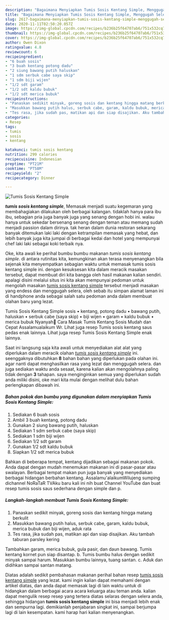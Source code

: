 ```yaml
---
description: "Bagaimana Menyiapkan Tumis Sosis Kentang Simple, Menggugah Selera"
title: "Bagaimana Menyiapkan Tumis Sosis Kentang Simple, Menggugah Selera"
slug: 2617-bagaimana-menyiapkan-tumis-sosis-kentang-simple-menggugah-selera
date: 2020-11-11T02:50:20.057Z
image: https://img-global.cpcdn.com/recipes/b236b25f64707ab6/751x532cq70/tumis-sosis-kentang-simple-foto-resep-utama.jpg
thumbnail: https://img-global.cpcdn.com/recipes/b236b25f64707ab6/751x532cq70/tumis-sosis-kentang-simple-foto-resep-utama.jpg
cover: https://img-global.cpcdn.com/recipes/b236b25f64707ab6/751x532cq70/tumis-sosis-kentang-simple-foto-resep-utama.jpg
author: Owen Dixon
ratingvalue: 4.8
reviewcount: 6
recipeingredient:
- "6 buah sosis"
- "3 buah kentang potong dadu"
- "2 siung bawang putih haluskan"
- "1 sdm serbuk cabe saya skip"
- "1 sdm biji wijen"
- "1/2 sdt garam"
- "1/2 sdt kaldu bubuk"
- "1/2 sdt merica bubuk"
recipeinstructions:
- "Panaskan sedikit minyak, goreng sosis dan kentang hingga matang berkulit"
- "Masukkan bawang putih halus, serbuk cabe, garam, kaldu bubuk, merica bubuk dan biji wijen, aduk rata"
- "Tes rasa, jika sudah pas, matikan api dan siap disajikan. Aku tambah taburan parsley kering"
categories:
- Resep
tags:
- tumis
- sosis
- kentang

katakunci: tumis sosis kentang 
nutrition: 299 calories
recipecuisine: Indonesian
preptime: "PT21M"
cooktime: "PT58M"
recipeyield: "2"
recipecategory: Dinner

---
```



![Tumis Sosis Kentang Simple](https://img-global.cpcdn.com/recipes/b236b25f64707ab6/751x532cq70/tumis-sosis-kentang-simple-foto-resep-utama.jpg)

<b><i>tumis sosis kentang simple</i></b>, Memasak menjadi suatu kegemaran yang membahagiakan dilakukan oleh berbagai kalangan. tidaklah hanya para ibu ibu, sebagian pria juga banyak juga yang senang dengan hobi ini. walau hanya untuk sekedar bersenang senang dengan teman atau memang sudah menjadi passion dalam dirinya. tak heran dalam dunia restoran sekarang banyak ditemukan laki laki dengan ketrampilan memasak yang hebat, dan lebih banyak juga kita jumpai di berbagai kedai dan hotel yang mempunyai chef laki laki sebagai koki terbaik nya.

Oke, kita awali ke perihal bumbu bumbu makanan <i>tumis sosis kentang simple</i>. di antara rutinitas kita, kemungkinan akan terasa menyenangkan bila sejenak kita menyempatkan sebagian waktu untuk memasak tumis sosis kentang simple ini. dengan kesuksesan kita dalam meracik masakan tersebut, dapat membuat diri kita bangga oleh hasil makanan kalian sendiri. apalagi disini melalui situs ini kita akan mempunyai pedoman untuk mengolah masakan <u>tumis sosis kentang simple</u> tersebut menjadi masakan yang endess dan menggugah selera, oleh sebab itu simpan alamat laman ini di handphone anda sebagai salah satu pedoman anda dalam membuat olahan baru yang lezat.

Tumis Sosis Kentang Simple sosis • kentang, potong dadu • bawang putih, haluskan • serbuk cabe (saya skip) • biji wijen • garam • kaldu bubuk • merica bubuk Nyanyah💋 Cara Masak Tumis Kentang Sosis Mudah dan Cepat Assalamualaikum Wr. Lihat juga resep Tumis sosis kentang saus pedas enak lainnya. Lihat juga resep Tumis Sosis Kentang Simple enak lainnya.


Saat ini langsung saja kita awali untuk menyediakan alat alat yang diperlukan dalam meracik olahan <u><i>tumis sosis kentang simple</i></u> ini. seenggaknya dibutuhkan <b>8</b> bahan bahan yang diperlukan pada olahan ini. agar nanti dapat menghasilkan rasa yang lezat dan menggugah selera. dan juga sediakan waktu anda sesaat, karena kalian akan mengolahnya paling tidak dengan <b>3</b> tahapan. saya menginginkan semua yang diperlukan sudah anda miliki disini, oke mari kita mulai dengan melihat dulu bahan perlengkapan dibawah ini.

<!--inarticleads1-->

##### Bahan pokok dan bumbu yang digunakan dalam menyiapkan Tumis Sosis Kentang Simple:

1. Sediakan 6 buah sosis
1. Ambil 3 buah kentang, potong dadu
1. Gunakan 2 siung bawang putih, haluskan
1. Sediakan 1 sdm serbuk cabe (saya skip)
1. Sediakan 1 sdm biji wijen
1. Sediakan 1/2 sdt garam
1. Gunakan 1/2 sdt kaldu bubuk
1. Siapkan 1/2 sdt merica bubuk


Bahkan di beberapa tempat, kentang dijadikan sebagai makanan pokok. Anda dapat dengan mudah menemukan makanan ini di pasar-pasar atau swalayan. Berbagai tempat makan pun juga banyak yang menyediakan berbagai hidangan berbahan kentang. Assalamu&#39;alaikumWilujeng sumping dichannel NoRaTaR TVAku baru kali ini nih buat Channel YouTube dan buat resep tumis sosis saus sederhana dengan simple dan p. 

<!--inarticleads2-->

##### Langkah-langkah membuat Tumis Sosis Kentang Simple:

1. Panaskan sedikit minyak, goreng sosis dan kentang hingga matang berkulit
1. Masukkan bawang putih halus, serbuk cabe, garam, kaldu bubuk, merica bubuk dan biji wijen, aduk rata
1. Tes rasa, jika sudah pas, matikan api dan siap disajikan. Aku tambah taburan parsley kering


Tambahkan garam, merica bubuk, gula pasir, dan daun bawang. Tumis kentang kornet pun siap disantap. b. Tumis bumbu halus dengan sedikit minyak sampai harum. Masukkan bumbu lainnya, tuang santan. c. Aduk dan didihkan sampai santan matang. 

Diatas adalah sedikit pembahasan makanan perihal bahan resep <u>tumis sosis kentang simple</u> yang lezat. kami ingin kalian dapat memahami dengan artikel diatas, dan anda dapat memasak lagi di lain waktu untuk di hidangkan dalam berbagai acara acara keluarga atau teman anda. kalian dapat mengulik resep resep yang tertera diatas selaras dengan selera anda, sehingga hidangan <b>tumis sosis kentang simple</b> ini bisa menjadi lebih enak dan sempurna lagi. demikianlah penjabaran singkat ini, sampai berjumpa lagi di lain kesempatan. kami harap hari kalian menyenangkan.
